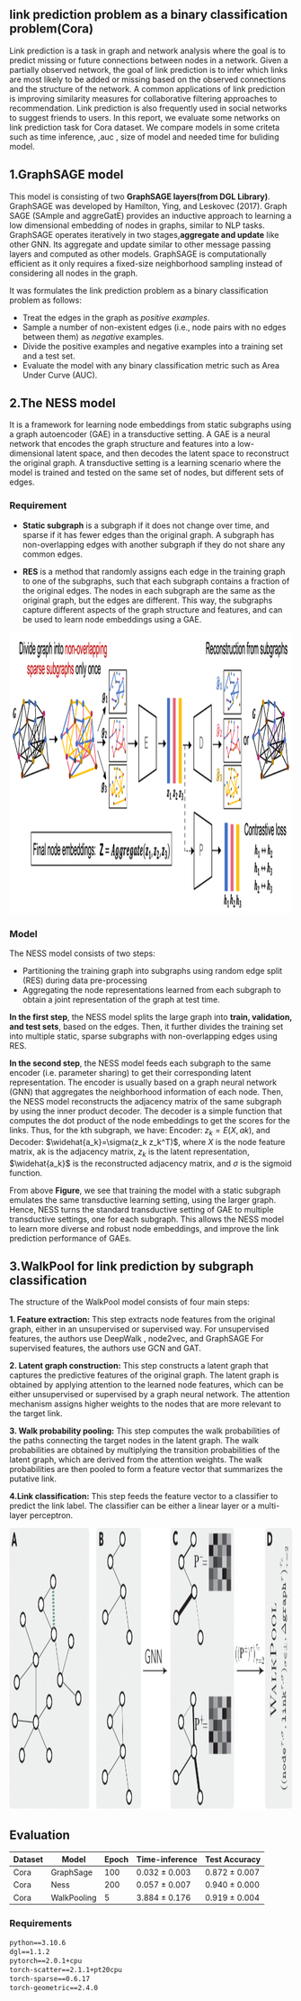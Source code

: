 link prediction problem as a binary classification problem(Cora)
----------------------------------------------
Link prediction is a task in graph and network analysis where the goal is to predict missing or future connections between nodes in a network. Given a partially observed network, the goal of link prediction is to infer which links are most likely to be added or missing based on the observed connections and the structure of the network. A common applications of link prediction is improving similarity measures for collaborative filtering approaches to recommendation. Link prediction is also frequently used in social networks to suggest friends to users. In this report, we evaluate some networks on link prediction task for Cora dataset. We compare models in some criteta such as time inference, ,auc , size of model and needed time for buliding model. 

## 1.GraphSAGE model

This model is consisting of two **GraphSAGE layers(from DGL Library)**. GraphSAGE was developed by Hamilton, Ying, and Leskovec (2017). Graph SAGE (SAmple and aggreGatE) provides an inductive approach to learning a low dimensional embedding of nodes in graphs, similar to NLP tasks. GraphSAGE operates iteratively in two stages,**aggregate and update** like other GNN. Its aggregate and update similar to other message passing layers and computed as other models. GraphSAGE is computationally efficient as it only requires a fixed-size neighborhood sampling instead of considering all nodes in the graph. 

It was formulates the link prediction problem as a binary classification
problem as follows:

-  Treat the edges in the graph as *positive examples*.
-  Sample a number of non-existent edges (i.e., node pairs with no edges
   between them) as *negative* examples.
-  Divide the positive examples and negative examples into a training
   set and a test set.
-  Evaluate the model with any binary classification metric such as Area
   Under Curve (AUC).



## 2.The NESS model
It is a framework for learning node embeddings from static subgraphs using a graph autoencoder (GAE) in a transductive setting. A GAE is a neural network that encodes the graph structure and features into a low-dimensional latent space, and then decodes the latent space to reconstruct the original graph. A transductive setting is a learning scenario where the model is trained and tested on the same set of nodes, but different sets of edges.

### Requirement

- **Static subgraph** is a subgraph if it does not change over time, and sparse if it has fewer edges than the original graph. A subgraph has non-overlapping edges with another subgraph if they do not share any common edges.


- **RES** is a method that randomly assigns each edge in the training graph to one of the subgraphs, such that each subgraph contains a fraction of the original edges. The nodes in each subgraph are the same as the original graph, but the edges are different. This way, the subgraphs capture different aspects of the graph structure and features, and can be used to learn node embeddings using a GAE.


<p align="center">
<a href="https://www.bing.com"><img src="Images/Ness.png" width="800" height="500" alt="Bing logo"></a>
</p>   

### Model



The NESS model consists of two steps: 
- Partitioning the training graph into subgraphs using random edge split (RES) during data pre-processing
- Aggregating the node representations learned from each subgraph to obtain a joint representation of the graph at test time.

**In the first step**, the NESS model splits the large graph into **train, validation, and test sets**, based on the edges. Then, it further divides the training set into multiple static, sparse subgraphs with non-overlapping edges using RES.



**In the second step**, the NESS model feeds each subgraph to the same encoder (i.e. parameter sharing) to get their corresponding latent representation. The encoder is usually based on a graph neural network (GNN) that aggregates the neighborhood information of each node. Then, the NESS model reconstructs the adjacency matrix of the same subgraph by using the inner product decoder. The decoder is a simple function that computes the dot product of the node embeddings to get the scores for the links. Thus, for the kth subgraph, we have: Encoder: $z_k = E(X,ak)$, and Decoder: $\widehat{a_k}=\sigma(z_k z_k^T)$, where $X$ is the node feature matrix, ak is the adjacency matrix, $z_k$ is the latent representation, $\widehat{a_k}$ is the reconstructed adjacency matrix, and $\sigma$ is the sigmoid function.


From above **Figure**, we see that training the model with a static subgraph emulates the same transductive learning setting, using the larger graph. Hence, NESS turns the standard transductive setting of GAE to multiple transductive settings, one for each subgraph. This allows the NESS model to learn more diverse and robust node embeddings, and improve the link prediction performance of GAEs.

## 3.WalkPool for link prediction by subgraph classification

The structure of the WalkPool model consists of four main steps:

**1. Feature extraction:** This step extracts node features from the original graph, either in an unsupervised or supervised way. For unsupervised features, the authors use DeepWalk , node2vec, and GraphSAGE For supervised features, the authors use GCN and GAT.

**2. Latent graph construction:** This step constructs a latent graph that captures the predictive features of the original graph. The latent graph is obtained by applying attention to the learned node features, which can be either unsupervised or supervised by a graph neural network. The attention mechanism assigns higher weights to the nodes that are more relevant to the target link.

**3. Walk probability pooling:** This step computes the walk probabilities of the paths connecting the target nodes in the latent graph. The walk probabilities are obtained by multiplying the transition probabilities of the latent graph, which are derived from the attention weights. The walk probabilities are then pooled to form a feature vector that summarizes the putative link.

**4.Link classification:** This step feeds the feature vector to a classifier to predict the link label. The classifier can be either a linear layer or a multi-layer perceptron.


<p align="center">
<a href="https://www.bing.com"><img src="Images/wp-illustration.png" width="800" height="500" alt="Bing logo"></a>
</p>     

## Evaluation
|Dataset|Model       |Epoch| Time-inference|Test Accuracy|
|--     |--          |--   |---            |         --  |
|Cora   |GraphSage   |100  |0.032 ± 0.003  |0.872 ± 0.007|
|Cora   |Ness        |200  |0.057 ± 0.007  |0.940 ± 0.000|
|Cora   |WalkPooling |5    |3.884 ± 0.176  |0.919 ± 0.004|



### Requirements

    python==3.10.6
    dgl==1.1.2
    pytorch==2.0.1+cpu
    torch-scatter==2.1.1+pt20cpu
    torch-sparse==0.6.17
    torch-geometric==2.4.0



